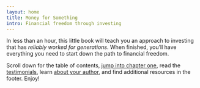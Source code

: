 ```yaml
---
layout: home
title: Money for Something
intro: Financial freedom through investing
---
```


In less than an hour, this little book will teach you an approach to investing that has *reliably worked for generations*. When finished, you’ll have everything you need to start down the path to financial freedom. 

Scroll down for the table of contents, [jump into chapter one](/book/introduction/), read the [testimonials](/praise/), learn [about your author](/about/), and find additional resources in the footer. Enjoy!